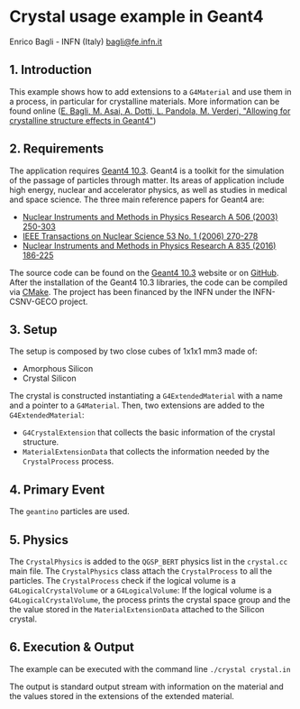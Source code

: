 # Crystal usage example in Geant4

Enrico Bagli - INFN (Italy)
bagli@fe.infn.it

## 1. Introduction
This example shows how to add extensions to a `G4Material` and use them in a process, in particular for crystalline materials. More information can be found online ([E. Bagli, M. Asai, A. Dotti, L. Pandola, M. Verderi, "Allowing for crystalline structure effects in Geant4"](https://www.sciencedirect.com/science/article/pii/S0168583X17303415))


## 2. Requirements
The application requires [Geant4 10.3](www.geant4.org). Geant4 is a toolkit for the simulation of the passage of particles through matter. Its areas of application include high energy, nuclear and accelerator physics, as well as studies in medical and space science. The three main reference papers for Geant4 are:
- [Nuclear Instruments and Methods in Physics Research A 506 (2003) 250-303](http://www.sciencedirect.com/science/article/pii/S0168900203013688)
- [IEEE Transactions on Nuclear Science 53 No. 1 (2006) 270-278](http://ieeexplore.ieee.org/xpls/abs_all.jsp?isnumber=33833&arnumber=1610988&count=33&index=7)
- [Nuclear Instruments and Methods in Physics Research A 835 (2016) 186-225](http://www.sciencedirect.com/science/article/pii/S0168900216306957)

The source code can be found on the [Geant4 10.3](www.geant4.org) website or on [GitHub](https://github.com/Geant4/geant4/tree/geant4-10.3-release). After the installation of the Geant4 10.3 libraries, the code can be compiled via [CMake](www.cmake.org).
The project has been financed by the INFN under the INFN-CSNV-GECO project.

## 3. Setup
The setup is composed by two close cubes of 1x1x1 mm3 made of:
- Amorphous Silicon
- Crystal Silicon

The crystal is constructed instantiating a `G4ExtendedMaterial` with a name and a pointer to a `G4Material`.
Then, two extensions are added to the `G4ExtendedMaterial`:
- `G4CrystalExtension` that collects the basic information of the crystal structure.
- `MaterialExtensionData` that collects the information needed by the `CrystalProcess` process.

## 4. Primary Event
The `geantino` particles are used.

## 5. Physics
The `CrystalPhysics` is added to the `QGSP_BERT` physics list in the `crystal.cc` main file.
The `CrystalPhysics` class attach the `CrystalProcess` to all the particles.
The `CrystalProcess` check if the logical volume is a `G4LogicalCrystalVolume` or a `G4LogicalVolume`:
If the logical volume is a `G4LogicalCrystalVolume`, the process prints the crystal space group and the the value stored in the `MaterialExtensionData` attached to the Silicon crystal.


## 6. Execution & Output 
The example can be executed with the command line
`./crystal crystal.in`

The output is standard output stream with information on the material and the values stored in the extensions of the extended material.
